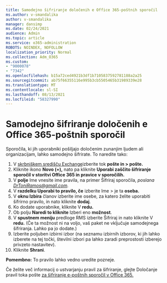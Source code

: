```yaml
---
title: Samodejno šifriranje določenih e Office 365-poštnih sporočil
ms.author: v-smandalika
author: v-smandalika
manager: dansimp
ms.date: 02/24/2021
audience: Admin
ms.topic: article
ms.service: o365-administration
ROBOTS: NOINDEX, NOFOLLOW
localization_priority: Normal
ms.collection: Adm_O365
ms.custom:
- "9000078"
- "7342"
ms.openlocfilehash: b15a72ced4921b3df1b7105837592781188a2a25
ms.sourcegitcommit: ab75f66355116e995b3cb5505465b31989339e28
ms.translationtype: MT
ms.contentlocale: sl-SI
ms.lasthandoff: 08/13/2021
ms.locfileid: "58327990"
---
```

# <a name="automatically-encrypt-certain-office-365-email-messages"></a>Samodejno šifriranje določenih e Office 365-poštnih sporočil

Sporočila, ki jih uporabniki pošiljajo določenim zunanjim ljudem ali organizacijam, lahko samodejno šifrirate. To naredite tako:

1. V [skrbniškem središču Exchange](https://outlook.office365.com/ecp/)izberite tok **pošte in > pošte.** 
2. Kliknite ikono **Novo (+),** nato pa kliknite **Uporabi zaščito šifriranje sporočil v storitvi Office 365 in pravice v sporočilih.**
3. V **polje** Ime vnesite ime pravila, na primer Šifriraj sporočila, *poslana DrToniRamos@gmail.com.*
4. V **razdelku Uporabi to pravilo, če** izberite Ime > je ta **oseba.** 
5. V **oknu Izbira** članov izberite ime osebe, za katero želite uporabiti šifrirno pravilo, in nato kliknite **dodaj**. 
6. Ko dodate uporabnike, kliknite V **redu.**
7. Ob polju **Naredi to kliknite** Izberi eno **možnost**. 
8. V **spustnem meniju** predloge RMS izberite Šifriraj in nato kliknite V **redu.**  (Če ta možnost ni na voljo, vaš paket ne vključuje samodejnega šifriranja. Lahko pa jo dodate.)
9. Izberite poljuben izbirni izbor (na seznamu izbirnih izborov, ki jih lahko izberete na tej točki, številni izbori pa lahko zaradi preprostosti izberejo privzeto nastavitev).
10. Kliknite **Shrani**.

**Pomembno:** To pravilo lahko vedno uredite pozneje.

Če želite več informacij o ustvarjanju pravil za šifriranje, glejte Določanje pravil toka pošte [za šifriranje e-poštnih sporočil v Office 365.](https://docs.microsoft.com/microsoft-365/compliance/define-mail-flow-rules-to-encrypt-email)

